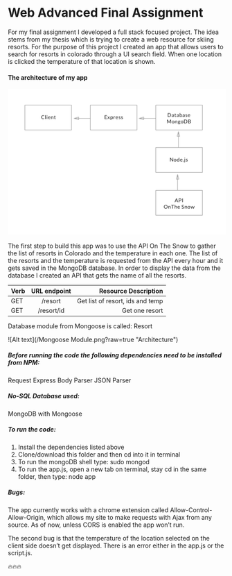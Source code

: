 # Web Advanced Final Assignment 
For my final assignment I developed a full stack focused project. The idea stems from my thesis which is trying to create a web resource for skiing resorts. For the purpose of this project I created an app that allows users to search for resorts in colorado through a UI search field. When one location is clicked the temperature of that location is shown.

#### The architecture of my app
![Alt text](/ArchitectureWebFinal.png?raw=true "Architecture")

The first step to build this app was to use the API On The Snow to gather the list of resorts in Colorado and the temperature in each one. The list of the resorts and the temperature is requested from the API every hour and it gets saved in the MongoDB database. 
In order to display the data from the database I created an API that gets the name of all the resorts. 


| Verb    | URL endpoint  | Resource Description             |
| --------|:-------------:| --------------------------------:|
| GET     | /resort       | Get list of resort, ids and temp |
| GET     | /resort/id    | Get one resort                   |

Database module from Mongoose is called: Resort

![Alt text](/Mongoose Module.png?raw=true "Architecture")

##### Before running the code the following dependencies need to be installed from NPM:
Request
Express
Body Parser
JSON Parser

##### No-SQL Database used:
MongoDB with Mongoose

##### To run the code:
1. Install the dependencies listed above
2. Clone/download this folder and then cd into it in terminal
3. To run the mongoDB shell type: sudo mongod 
4. To run the app.js, open a new tab on terminal, stay cd in the same folder, then type: node app

##### Bugs:
The app currently works with a chrome extension called Allow-Control-Allow-Origin, which allows my site to make requests with Ajax from any source. As of now, unless CORS is enabled the app won’t run. 

The second bug is that the temperature of the location selected on the client side doesn’t get displayed. There is an error either in the app.js or the script.js. 


:fire::fire::fire:
